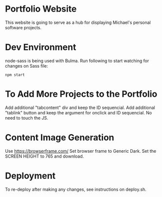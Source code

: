 # Portfolio Website
This website is going to serve as a hub for displaying Michael's personal software projects. 

# Dev Environment
node-sass is being used with Bulma. Run following to start watching for changes on Sass file:
```
npm start
```
# To Add More Projects to the Portfolio
Add additional "tabcontent" div and keep the ID sequencial. 
Add additional "tablink" button and keep the argument for onclick and ID sequencial. 
No need to touch the JS.

# Content Image Generation
Use https://browserframe.com/
Set browser frame to Generic Dark.
Set the SCREEN HEIGHT to 765 and download. 

# Deployment
To re-deploy after making any changes, see instructions on deploy.sh.
